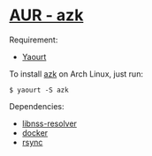 # [AUR - azk](https://aur.archlinux.org/packages/azk/)

Requirement:

- [Yaourt](https://wiki.archlinux.org/index.php/Yaourt)

To install [azk](http://github.com/azukiapp/azk) on Arch Linux, just run:

```
$ yaourt -S azk
```

Dependencies:

- [libnss-resolver](https://aur.archlinux.org/packages/libnss-reolver/)
- [docker](https://www.archlinux.org/packages/community/x86_64/docker/)
- [rsync](https://www.archlinux.org/packages/extra/x86_64/rsync/)
